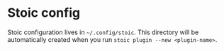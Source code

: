 # Stoic config
Stoic configuration lives in `~/.config/stoic`. This directory will be
automatically created when you run `stoic plugin --new <plugin-name>`.
